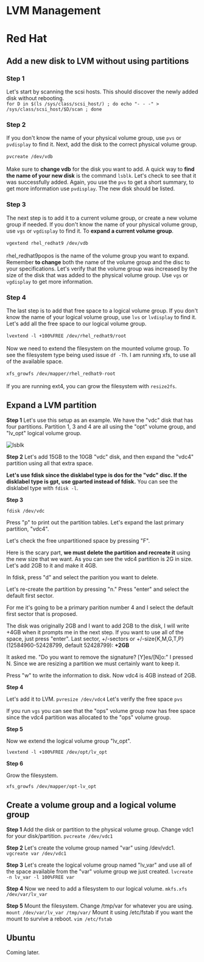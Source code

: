 # LVM Management

# Red Hat 

## Add a new disk to LVM without using partitions

### Step 1
Let's start by scanning the scsi hosts. This should discover the newly added disk without rebooting. 
\
``for D in $(ls /sys/class/scsi_host/) ; do echo "- - -" > /sys/class/scsi_host/$D/scan ; done``

### Step 2
If you don't know the name of your physical volume group, use ``pvs`` or ``pvdisplay`` to find it.
Next, add the disk to the correct physical volume group.
\
\
``pvcreate /dev/vdb``
\
\
Make sure to **change vdb** for the disk you want to add. A quick way to **find the name of your new disk** is the command ``lsblk``. Let's check to see that it was successfully added. Again, you use the ``pvs`` to get a short summary, to get more information use ``pvdisplay``. The new disk should be listed.

### Step 3 ###
The next step is to add it to a current volume group, or create a new volume group if needed. If you don't know the name of your physical volume group, use ``vgs`` or ``vgdisplay`` to find it. To **expand a current volume group**.
\
\
``vgextend rhel_redhat9 /dev/vdb`` 
\
\
rhel_redhat9popos is the name of the volume group you want to expand. Remember **to change** both the name of the volume group and the disc to your specifications. Let's verify that the volume group was increased by the size of the disk that was added to the physical volume group. Use ``vgs`` or ``vgdisplay`` to get more information.

### Step 4 ###
The last step is to add that free space to a logical volume group. If you don't know the name of your logical volume group, use ``lvs`` or ``lvdisplay`` to find it. Let's add all the free space to our logical volume group.
\
\
``lvextend -l +100%FREE /dev/rhel_redhat9/root``
\
\
Now we need to extend the filesystem on the mounted volume group. To see the filesystem type being used issue ``df -Th``. I am running xfs, to use all of the available space.
\
\
``xfs_growfs /dev/mapper/rhel_redhat9-root``
\
\
If you are running ext4, you can grow the filesystem with ``resize2fs``.

## Expand a LVM partition

**Step 1**
Let's use this setup as an example.
We have the "vdc" disk that has four partitions.
Partition 1, 3 and 4 are all using the "opt" volume group, and "lv_opt" logical volume group.

![lsblk](lvm1.png)

**Step 2**
Let's add 15GB to the 10GB "vdc" disk, and then expand the "vdc4" partition using all that extra space.

**Let's use fdisk since the disklabel type is dos for the "vdc" disc. If the disklabel type is gpt, use gparted instead of fdisk.** You can see the disklabel type with ``fdisk -l``.

**Step 3**

``fdisk /dev/vdc``

Press "p" to print out the partition tables. Let's expand the last primary partition, "vdc4".

Let's check the free unpartitioned space by pressing "F".

Here is the scary part, **we must delete the partition and recreate it** using the new size that we want. As you can see the vdc4 partition is 2G in size. Let's add 2GB to it and make it 4GB.

In fdisk, press "d" and select the parition you want to delete.

Let's re-create the partition by pressing "n." Press "enter" and select the default first sector.

For me it's going to be a primary parition number 4 and I select the default first sector that is proposed.

The disk was originally 2GB and I want to add 2GB to the disk, I will write +4GB when it prompts me in the next step. If you want to use all of the space, just press "enter".
Last sector, +/-sectors or +/-size{K,M,G,T,P} (12584960-52428799, default 52428799): **+2GB**

It asked me. "Do you want to remove the signature? [Y]es/[N]o:" I pressed N. Since we are resizing a partition we must certainly want to keep it.

Press "w" to write the information to disk. Now vdc4 is 4GB instead of 2GB.

**Step 4**

Let's add it to LVM.  ``pvresize /dev/vdc4`` Let's verify the free space ``pvs``

If you run ``vgs`` you can see that the "ops" volume group now has free space since the vdc4 partition was allocated to the "ops" volume group.

**Step 5**

Now we extend the logical volume group "lv_opt". 

``lvextend -l +100%FREE /dev/opt/lv_opt``

**Step 6**

Grow the filesystem.

``xfs_growfs /dev/mapper/opt-lv_opt``

## Create a volume group and a logical volume group ###

**Step 1**
Add the disk or partition to the physical volume group. Change vdc1 for your disk/partition.
``pvcreate /dev/vdc1`` 

**Step 2**
Let's create the volume group named "var" using /dev/vdc1.
``vgcreate var /dev/vdc1``

**Step 3**
Let's create the logical volume group named "lv_var" and use all of the space available from the "var" volume group we just created. 
``lvcreate -n lv_var -l 100%FREE var``

**Step 4**
Now we need to add a filesystem to our logical volume.
``mkfs.xfs /dev/var/lv_var``

**Step 5**
Mount the filesystem. Change /tmp/var for whatever you are using.
``mount /dev/var/lv_var /tmp/var/``
Mount it using /etc/fstab if you want the mount to survive a reboot.
``vim /etc/fstab``


## Ubuntu

Coming later.

